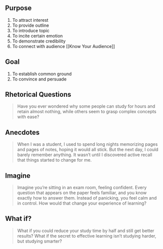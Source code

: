 ## Purpose
1. To attract interest 
2. To provide outline
3. To introduce topic
4. To incite certain emotion
5. To demonstrate credibility 
6. To connect with audience [[Know Your Audience]]
## Goal
1. To establish common ground
2. To convince and persuade
## Rhetorical Questions
> Have you ever wondered why some people can study for hours and retain almost nothing, while others seem to grasp complex concepts with ease? 
## Anecdotes
> When I was a student, I used to spend long nights memorizing pages and pages of notes, hoping it would all stick. But the next day, I could barely remember anything. It wasn’t until I discovered active recall that things started to change for me.
## Imagine
> Imagine you’re sitting in an exam room, feeling confident. Every question that appears on the paper feels familiar, and you know exactly how to answer them. Instead of panicking, you feel calm and in control. How would that change your experience of learning?
## What if?
> What if you could reduce your study time by half and still get better results? What if the secret to effective learning isn’t studying harder, but studying smarter?